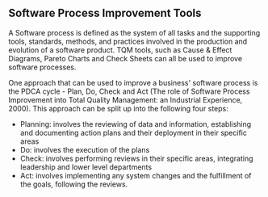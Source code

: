 
Software Process Improvement Tools
----------------------------------

A Software process is defined as the system of all tasks and the supporting
tools, standards, methods, and practices involved in the production and evolution
of a software product. TQM tools, such as Cause & Effect Diagrams, Pareto Charts and
Check Sheets can all be used to improve software processes.

One approach that can be used to improve a business' software process is the PDCA
cycle - Plan, Do, Check and Act (The role of Software Process Improvement into Total
Quality Management: an Industrial Experience, 2000). This approach can be split up into
the following four steps:

* Planning: involves the reviewing of data and information, establishing and documenting
action plans and their deployment in their specific areas
* Do: involves the execution of the plans
* Check: involves performing reviews in their specific areas, integrating leadership and lower
level departments
* Act: involves implementing any system changes and the fulfillment of the goals, following
the reviews.

